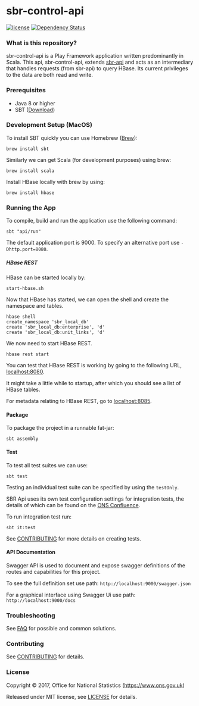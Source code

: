 # sbr-control-api
[![license](https://img.shields.io/github/license/mashape/apistatus.svg)]()
[![Dependency Status](https://www.versioneye.com/user/projects/58e23bf2d6c98d00417476cc/badge.svg?style=flat-square)](https://www.versioneye.com/user/projects/58e23bf2d6c98d00417476cc)

### What is this repository?
sbr-control-api is a Play Framework application written predominantly in Scala. This api, sbr-control-api, extends [sbr-api](https://github.com/ONSdigital/sbr-api) and acts as an intermediary that handles requests (from sbr-api) to query HBase. Its current privileges to the data are both read and write.

### Prerequisites

* Java 8 or higher
* SBT ([Download](http://www.scala-sbt.org/))

### Development Setup (MacOS)

To install SBT quickly you can use Homebrew ([Brew](http://brew.sh)):
```shell
brew install sbt
```
Similarly we can get Scala (for development purposes) using brew:
```shell
brew install scala
```
Install HBase locally with brew by using:
```shell
brew install hbase
```

### Running the App

To compile, build and run the application use the following command:
```shell
sbt "api/run"
```
The default application port is 9000. To specify an alternative port use `-Dhttp.port=8080`.

##### HBase REST

HBase can be started locally by:
```shell
start-hbase.sh
```

Now that HBase has started, we can open the shell and create the namespace and tables.
```sbtshell
hbase shell
create_namespace 'sbr_local_db'
create 'sbr_local_db:enterprise', 'd'
create 'sbr_local_db:unit_links', 'd'
```

We now need to start HBase REST.

```shell
hbase rest start
```

You can test that HBase REST is working by going to the following URL, [localhost:8080](http://localhost:8080).

It might take a little while to startup, after which you should see a list of HBase tables.

For metadata relating to HBase REST, go to [localhost:8085](http://localhost:8085).

#### Package

To package the project in a runnable fat-jar:
```shell
sbt assembly
```

#### Test

To test all test suites we can use:

```shell
sbt test
```

Testing an individual test suite can be specified by using the `testOnly`.

SBR Api uses its own test configuration settings for integration tests, the details of which can be found on the [ONS Confluence](https://collaborate2.ons.gov.uk/confluence/display/SBR/Scala+Testing).

To run integration test run:
```shell
sbt it:test
```
See [CONTRIBUTING](CONTRIBUTING.md) for more details on creating tests. 


#### API Documentation
Swagger API is used to document and expose swagger definitions of the routes and capabilities for this project.

 To see the full definition set use path:
 `http://localhost:9000/swagger.json`
 
 For a graphical interface using Swagger Ui use path:
 `http://localhost:9000/docs`
 
### Troubleshooting
See [FAQ](FAQ.md) for possible and common solutions.

### Contributing

See [CONTRIBUTING](CONTRIBUTING.md) for details.

### License

Copyright © 2017, Office for National Statistics (https://www.ons.gov.uk)

Released under MIT license, see [LICENSE](LICENSE.md) for details.
